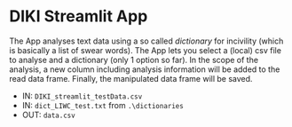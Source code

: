 # DIKI Streamlit App

The App analyses text data using a so called _dictionary_ for incivility (which is basically a list of swear words). The App lets you select a (local) csv file to analyse and a dictionary (only 1 option so far). In the scope of the analysis, a new column including analysis information will be added to the read data frame. Finally, the manipulated data frame will be saved.

- IN: `DIKI_streamlit_testData.csv`
- IN: `dict_LIWC_test.txt` from `.\dictionaries`
- OUT: `data.csv`
